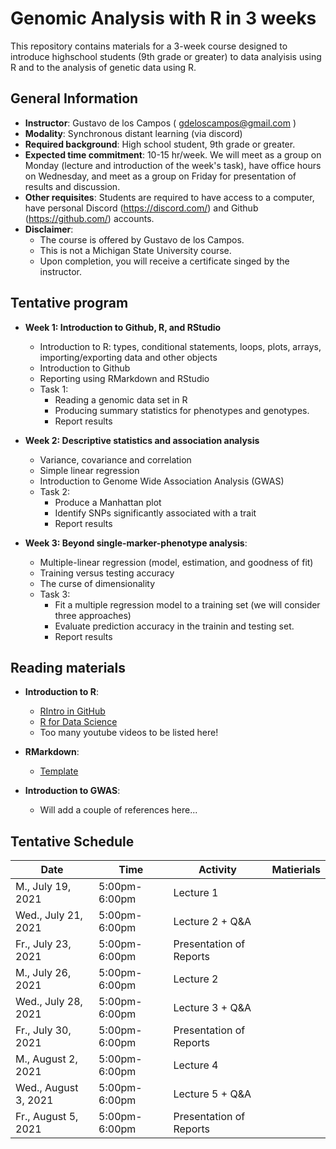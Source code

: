 # Genomic Analysis with R in 3 weeks

This repository contains materials for a 3-week course designed to introduce highschool students (9th grade or greater) to data analyisis using R and to the analysis of genetic data using R.

## General Information

   - **Instructor**: Gustavo de los Campos ( gdeloscampos@gmail.com )
   - **Modality**: Synchronous distant learning (via discord)
   - **Required background**: High school student, 9th grade or greater.
   - **Expected time commitment**: 10-15 hr/week. We will meet as a group on Monday (lecture and introduction of the week's task), have office hours on Wednesday, and meet as a group on Friday for presentation of results and discussion.
   - **Other requisites**: Students are required to have access to a computer, have personal Discord (https://discord.com/) and  Github (https://github.com/) accounts.
   - **Disclaimer**: 
      - The course is offered by Gustavo de los Campos. 
      - This is not a Michigan State University course. 
      - Upon completion, you will receive a certificate singed by the instructor.

## Tentative program

  - **Week 1: Introduction to Github, R, and RStudio**
      - Introduction to R: types, conditional statements, loops, plots, arrays, importing/exporting data and other objects
      - Introduction to Github
      - Reporting using RMarkdown and RStudio
      - Task 1:
        - Reading a genomic data set in R
        - Producing summary statistics for phenotypes and genotypes.
        - Report results
        
  - **Week 2: Descriptive statistics and association analysis**
      - Variance, covariance and correlation
      - Simple linear regression
      - Introduction to Genome Wide Association Analysis (GWAS)
      - Task 2:
        - Produce a Manhattan plot
        - Identify SNPs significantly associated with a trait
        - Report results
      
  - **Week 3: Beyond single-marker-phenotype analysis**:
      - Multiple-linear regression (model, estimation, and goodness of fit)
      - Training versus testing accuracy
      - The curse of dimensionality
      - Task 3:
        - Fit a multiple regression model to a training set (we will consider three approaches)
        - Evaluate prediction accuracy in the trainin and testing set.
        - Report results

## Reading materials
  
  - **Introduction to R**:
  
    - [RIntro in GitHub](https://github.com/gdlc/STAT_COMP/blob/master/RIntro.md)
    - [R for Data Science](https://r4ds.had.co.nz/introduction.html)
    - Too many youtube videos to be listed here!
  
  - **RMarkdown**:
    -  [Template](https://github.com/gdlc/STAT_COMP/blob/master/RMarkdown_for_beginners.Rmd)
    
  - **Introduction to GWAS**:
    - Will add a couple of references here...
    
  
 ## Tentative Schedule
 
 | Date	|  Time|	Activity	| Matierials
|-------|---------------|---------|------|
| M., July 19, 2021	|	5:00pm-6:00pm	| Lecture 1 |	 |
| Wed., July 21, 2021	|	5:00pm-6:00pm	| Lecture 2  + Q&A| |
| Fr., July 23, 2021	|	5:00pm-6:00pm	| Presentation of Reports | |
| M., July 26, 2021	|	5:00pm-6:00pm	| Lecture 2 |	 |
| Wed., July 28, 2021	|	5:00pm-6:00pm	| Lecture 3  + Q&A| |
| Fr., July 30, 2021	|	5:00pm-6:00pm	| Presentation of Reports | |
| M., August 2, 2021	|	5:00pm-6:00pm	| Lecture 4 |	 |
| Wed., August 3, 2021	|	5:00pm-6:00pm	| Lecture 5  + Q&A| |
| Fr., August 5, 2021	|	5:00pm-6:00pm	| Presentation of Reports | |
